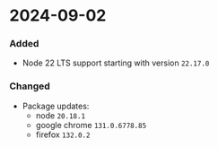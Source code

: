 2024-09-02
===

### Added
- Node 22 LTS support starting with version `22.17.0`

### Changed
- Package updates:
  - node `20.18.1`
  - google chrome `131.0.6778.85`
  - firefox `132.0.2`
